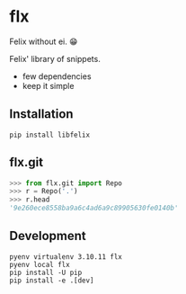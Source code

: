# flx
Felix without ei. 😁

Felix' library of snippets.

- few dependencies
- keep it simple


## Installation
```
pip install libfelix
```


## flx.git
```python
>>> from flx.git import Repo
>>> r = Repo('.')
>>> r.head
'9e260ece8558ba9a6c4ad6a9c89905630fe0140b'
```


## Development
```
pyenv virtualenv 3.10.11 flx
pyenv local flx
pip install -U pip
pip install -e .[dev]
```

